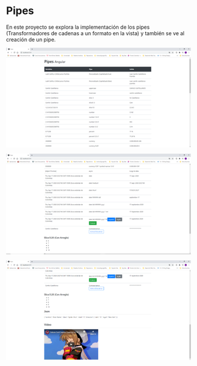 
# Pipes

En este proyecto se explora la implementación de los pipes (Transformadores de cadenas a un formato en la vista) y también se ve al creación de un pipe.

![Pipe 1](https://github.com/CamiloCastellanos/Angular/blob/master/3-Proyecto/Imagenes/Pipe-1.png)

![Pipe 2](https://github.com/CamiloCastellanos/Angular/blob/master/3-Proyecto/Imagenes/Pipe-2.png)

![Pipe 3](https://github.com/CamiloCastellanos/Angular/blob/master/3-Proyecto/Imagenes/Pipe-3.png)
